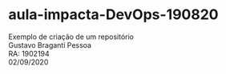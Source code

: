 # aula-impacta-DevOps-190820
Exemplo de criação de um repositório<br/>
Gustavo Braganti Pessoa<br/>
RA: 1902194<br/>
02/09/2020<br/>

